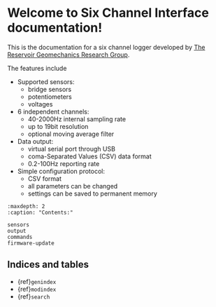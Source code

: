 # Welcome to Six Channel Interface documentation!

This is the documentation for a six channel logger developed by [The Reservoir Geomechanics Research Group](https://sites.google.com/ualberta.ca/rgrg/home/).

The features include

- Supported sensors:
  - bridge sensors
  - potentiometers
  - voltages
- 6 independent channels:
  - 40-2000Hz internal sampling rate
  - up to 19bit resolution
  - optional moving average filter
- Data output:
  - virtual serial port through USB
  - coma-Separated Values (CSV) data format
  - 0.2-100Hz reporting rate
- Simple configuration protocol:
  - CSV format
  - all parameters can be changed
  - settings can be saved to permanent memory

```{toctree}
:maxdepth: 2
:caption: "Contents:"

sensors
output
commands
firmware-update

```

## Indices and tables

- {ref}`genindex`
- {ref}`modindex`
- {ref}`search`
